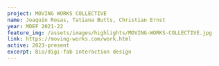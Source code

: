 ```yaml
---
project: MOVING WORKS COLLECTIVE
name: Joaquín Rosas, Tatiana Butts, Christian Ernst
year: MDEF 2021-22
feature_img: /assets/images/highlights/MOVING-WORKS-COLLECTIVE.jpg
link: https://moving-works.com/work.html
active: 2023-present
excerpt: Bio/digi-fab interaction design
---
```

